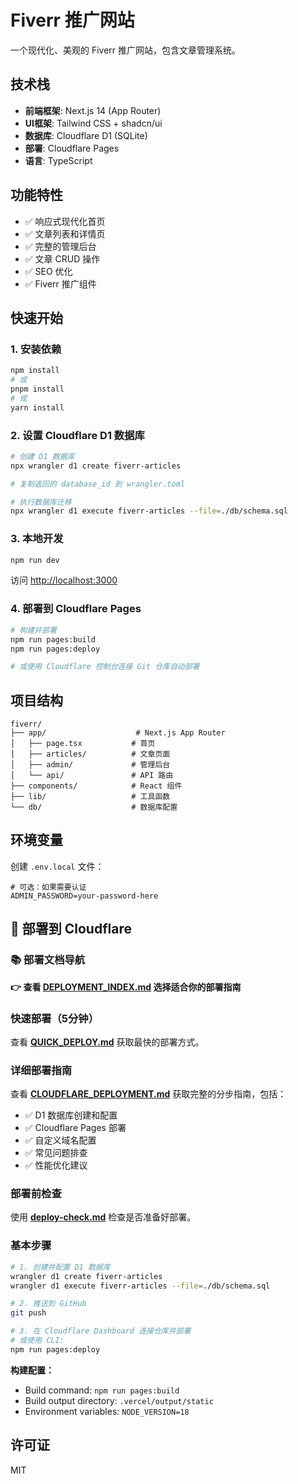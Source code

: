 # Fiverr 推广网站

一个现代化、美观的 Fiverr 推广网站，包含文章管理系统。

## 技术栈

- **前端框架**: Next.js 14 (App Router)
- **UI框架**: Tailwind CSS + shadcn/ui
- **数据库**: Cloudflare D1 (SQLite)
- **部署**: Cloudflare Pages
- **语言**: TypeScript

## 功能特性

- ✅ 响应式现代化首页
- ✅ 文章列表和详情页
- ✅ 完整的管理后台
- ✅ 文章 CRUD 操作
- ✅ SEO 优化
- ✅ Fiverr 推广组件

## 快速开始

### 1. 安装依赖

```bash
npm install
# 或
pnpm install
# 或
yarn install
```

### 2. 设置 Cloudflare D1 数据库

```bash
# 创建 D1 数据库
npx wrangler d1 create fiverr-articles

# 复制返回的 database_id 到 wrangler.toml

# 执行数据库迁移
npx wrangler d1 execute fiverr-articles --file=./db/schema.sql
```

### 3. 本地开发

```bash
npm run dev
```

访问 [http://localhost:3000](http://localhost:3000)

### 4. 部署到 Cloudflare Pages

```bash
# 构建并部署
npm run pages:build
npm run pages:deploy

# 或使用 Cloudflare 控制台连接 Git 仓库自动部署
```

## 项目结构

```
fiverr/
├── app/                    # Next.js App Router
│   ├── page.tsx           # 首页
│   ├── articles/          # 文章页面
│   ├── admin/             # 管理后台
│   └── api/               # API 路由
├── components/            # React 组件
├── lib/                   # 工具函数
└── db/                    # 数据库配置
```

## 环境变量

创建 `.env.local` 文件：

```env
# 可选：如果需要认证
ADMIN_PASSWORD=your-password-here
```

## 🚀 部署到 Cloudflare

### 📚 部署文档导航

**👉 查看 [DEPLOYMENT_INDEX.md](./DEPLOYMENT_INDEX.md) 选择适合你的部署指南**

### 快速部署（5分钟）

查看 **[QUICK_DEPLOY.md](./QUICK_DEPLOY.md)** 获取最快的部署方式。

### 详细部署指南

查看 **[CLOUDFLARE_DEPLOYMENT.md](./CLOUDFLARE_DEPLOYMENT.md)** 获取完整的分步指南，包括：

- ✅ D1 数据库创建和配置
- ✅ Cloudflare Pages 部署
- ✅ 自定义域名配置
- ✅ 常见问题排查
- ✅ 性能优化建议

### 部署前检查

使用 **[deploy-check.md](./deploy-check.md)** 检查是否准备好部署。

### 基本步骤

```bash
# 1. 创建并配置 D1 数据库
wrangler d1 create fiverr-articles
wrangler d1 execute fiverr-articles --file=./db/schema.sql

# 2. 推送到 GitHub
git push

# 3. 在 Cloudflare Dashboard 连接仓库并部署
# 或使用 CLI:
npm run pages:deploy
```

**构建配置：**
- Build command: `npm run pages:build`
- Build output directory: `.vercel/output/static`
- Environment variables: `NODE_VERSION=18`

## 许可证

MIT

